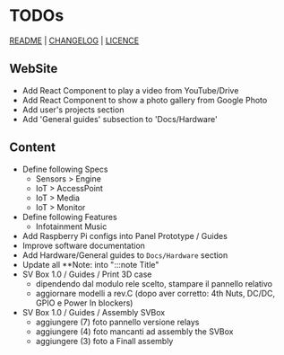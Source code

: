 # TODOs

[README](README.md) | [CHANGELOG](CHANGELOG.md) | [LICENCE](LICENCE.md)


## WebSite

* Add React Component to play a video from YouTube/Drive
* Add React Component to show a photo gallery from Google Photo
* Add user's projects section
* Add 'General guides' subsection to 'Docs/Hardware'

## Content

* Define following Specs
  * Sensors > Engine
  * IoT > AccessPoint
  * IoT > Media
  * IoT > Monitor
* Define following Features
  * Infotainment Music
* Add Raspberry Pi configs into Panel Prototype / Guides
* Improve software documentation
* Add Hardware/General guides to `Docs/Hardware` section
* Update all **Note: into ":::note Title"
* SV Box 1.0 / Guides / Print 3D case
    - dipendendo dal modulo rele scelto, stampare il pannello relativo
    - aggiornare modelli a rev.C (dopo aver corretto: 4th Nuts, DC/DC, GPIO e Power In blockers)
* SV Box 1.0 / Guides / Assembly SVBox
    - aggiungere (7) foto pannello versione relays
    - aggiungere (4) foto mancanti ad assembly the SVBox
    - aggiungere (3) foto a Finall assembly